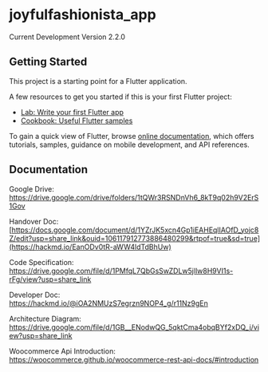 # joyfulfashionista_app

Current Development Version 2.2.0

## Getting Started

This project is a starting point for a Flutter application.

A few resources to get you started if this is your first Flutter project:

- [Lab: Write your first Flutter app](https://docs.flutter.dev/get-started/codelab)
- [Cookbook: Useful Flutter samples](https://docs.flutter.dev/cookbook)

To gain a quick view of Flutter, browse
[online documentation](https://docs.flutter.dev/), which offers tutorials,
samples, guidance on mobile development, and API references.

## Documentation

Google Drive: https://drive.google.com/drive/folders/1tQWr3RSNDnVh6_8kT9q02h9V2ErS1Gov

Handover Doc: [https://docs.google.com/document/d/1YZrJK5xcn4Gp1iEAHEqlIAOfD_yojc8Z/edit?usp=share_link&ouid=106117912773886480299&rtpof=true&sd=true](https://hackmd.io/EanODv0tR-aWW4ldTdBhUw)

Code Specification: https://drive.google.com/file/d/1PMfqL7QbGsSwZDLw5jllw8H9VI1s-rFg/view?usp=share_link

Developer Doc: https://hackmd.io/@iOA2NMUzS7egrzn9NOP4_g/r11Nz9gEn

Architecture Diagram: https://drive.google.com/file/d/1GB__ENodwQG_5qktCma4obqBYf2xDQ_j/view?usp=share_link

Woocommerce Api Introduction: https://woocommerce.github.io/woocommerce-rest-api-docs/#introduction


